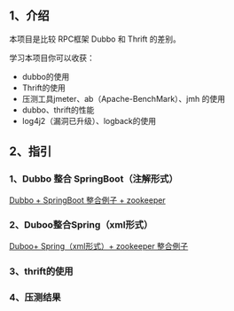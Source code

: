 ## 1、介绍

本项目是比较 RPC框架 Dubbo 和 Thrift 的差别。

学习本项目你可以收获：

- dubbo的使用
- Thrift的使用
- 压测工具jmeter、ab（Apache-BenchMark）、jmh 的使用
- dubbo、thrift的性能
- log4j2（漏洞已升级）、logback的使用



## 2、指引

### 1、Dubbo  整合 SpringBoot（注解形式）

 [Dubbo + SpringBoot 整合例子 + zookeeper](dubbo-samples-springcloud/Dubbo整合SpringBoot（注解形式）.md)

### 2、Duboo整合Spring（xml形式）

 [Duboo+ Spring（xml形式）+ zookeeper 整合例子](dubbo-samples-xml/Dubbo整合Spring（xml形式）.md) 

### 3、thrift的使用



### 4、压测结果



